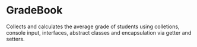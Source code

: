 # GradeBook
 Collects and calculates the average grade of students using colletions, console input, interfaces, abstract classes and encapsulation via getter and setters.
